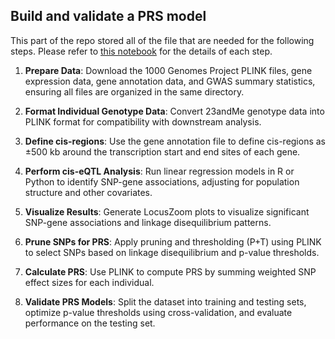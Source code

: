 ## Build and validate a PRS model


This part of the repo stored all of the file that are needed for the following steps. Please refer to [this notebook](prs_final.ipynb) for the details of each step. 

1. **Prepare Data**: Download the 1000 Genomes Project PLINK files, gene expression data, gene annotation data, and GWAS summary statistics, ensuring all files are organized in the same directory.

2. **Format Individual Genotype Data**: Convert 23andMe genotype data into PLINK format for compatibility with downstream analysis.

3. **Define cis-regions**: Use the gene annotation file to define cis-regions as ±500 kb around the transcription start and end sites of each gene.

4. **Perform cis-eQTL Analysis**: Run linear regression models in R or Python to identify SNP-gene associations, adjusting for population structure and other covariates.

5. **Visualize Results**: Generate LocusZoom plots to visualize significant SNP-gene associations and linkage disequilibrium patterns.

6. **Prune SNPs for PRS**: Apply pruning and thresholding (P+T) using PLINK to select SNPs based on linkage disequilibrium and p-value thresholds.

7. **Calculate PRS**: Use PLINK to compute PRS by summing weighted SNP effect sizes for each individual.

8. **Validate PRS Models**: Split the dataset into training and testing sets, optimize p-value thresholds using cross-validation, and evaluate performance on the testing set.
